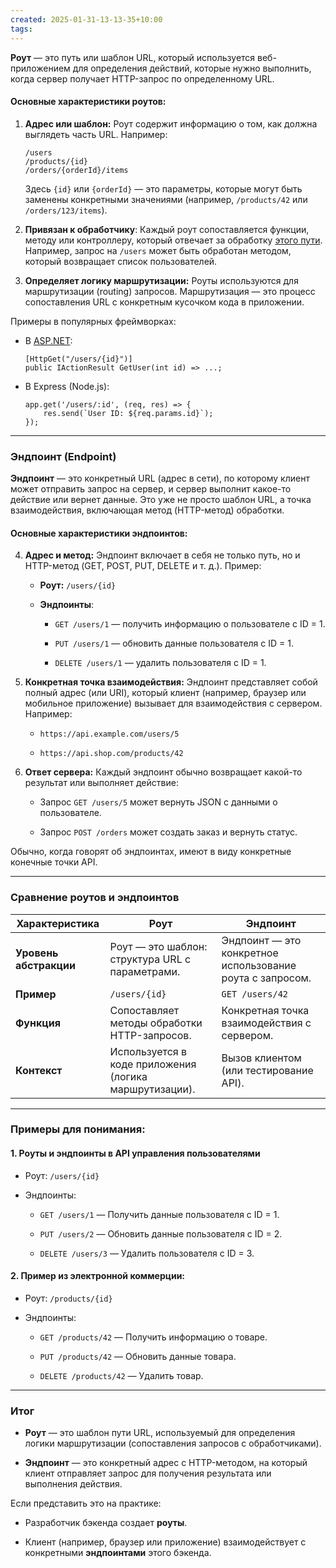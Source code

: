 ```yaml
---
created: 2025-01-31-13-13-35+10:00
tags:
---
```

**Роут** — это путь или шаблон URL, который используется веб-приложением для определения действий, которые нужно выполнить, когда сервер получает HTTP-запрос по определенному URL.

#### Основные характеристики роутов:

1. **Адрес или шаблон:** Роут содержит информацию о том, как должна выглядеть часть URL. Например:
    
    ```
    /users
    /products/{id}
    /orders/{orderId}/items
    ```
    
    Здесь `{id}` или `{orderId}` — это параметры, которые могут быть заменены конкретными значениями (например, `/products/42` или `/orders/123/items`).
    
2. **Привязан к обработчику**: Каждый роут сопоставляется функции, методу или контроллеру, который отвечает за обработку [этого пути](https://en.wikipedia.org/wiki/Route_\(computing\)). Например, запрос на `/users` может быть обработан методом, который возвращает список пользователей.
    
3. **Определяет логику маршрутизации:** Роуты используются для маршрутизации (routing) запросов. Маршрутизация — это процесс сопоставления URL с конкретным кусочком кода в приложении.
    

Примеры в популярных фреймворках:

- В [ASP.NET](http://ASP.NET):
    
    ```
    [HttpGet("/users/{id}")]
    public IActionResult GetUser(int id) => ...;
    ```
    
- В Express (Node.js):
    
    ```
    app.get('/users/:id', (req, res) => {
        res.send(`User ID: ${req.params.id}`);
    });
    ```
    

---

### **Эндпоинт (Endpoint)**

**Эндпоинт** — это конкретный URL (адрес в сети), по которому клиент может отправить запрос на сервер, и сервер выполнит какое-то действие или вернет данные. Это уже не просто шаблон URL, а точка взаимодействия, включающая метод (HTTP-метод) обработки.

#### Основные характеристики эндпоинтов:

4. **Адрес и метод:** Эндпоинт включает в себя не только путь, но и HTTP-метод (GET, POST, PUT, DELETE и т. д.). Пример:
    
    - **Роут:** `/users/{id}`
        
    - **Эндпоинты**:
        
        - `GET /users/1` — получить информацию о пользователе с ID = 1.
            
        - `PUT /users/1` — обновить данные пользователя с ID = 1.
            
        - `DELETE /users/1` — удалить пользователя с ID = 1.
            
5. **Конкретная точка взаимодействия:** Эндпоинт представляет собой полный адрес (или URI), который клиент (например, браузер или мобильное приложение) вызывает для взаимодействия с сервером. Например:
    
    - `https://api.example.com/users/5`
        
    - `https://api.shop.com/products/42`
        
6. **Ответ сервера:** Каждый эндпоинт обычно возвращает какой-то результат или выполняет действие:
    
    - Запрос `GET /users/5` может вернуть JSON с данными о пользователе.
        
    - Запрос `POST /orders` может создать заказ и вернуть статус.
        

Обычно, когда говорят об эндпоинтах, имеют в виду конкретные конечные точки API.

---

### **Сравнение роутов и эндпоинтов**

|**Характеристика**|**Роут**|**Эндпоинт**|
|---|---|---|
|**Уровень абстракции**|Роут — это шаблон: структура URL с параметрами.|Эндпоинт — это конкретное использование роута с запросом.|
|**Пример**|`/users/{id}`|`GET /users/42`|
|**Функция**|Сопоставляет методы обработки HTTP-запросов.|Конкретная точка взаимодействия с сервером.|
|**Контекст**|Используется в коде приложения (логика маршрутизации).|Вызов клиентом (или тестирование API).|

---

### Примеры для понимания:

#### 1. **Роуты и эндпоинты в API управления пользователями**

- Роут: `/users/{id}`
    
- Эндпоинты:
    
    - `GET /users/1` — Получить данные пользователя с ID = 1.
        
    - `PUT /users/2` — Обновить данные пользователя с ID = 2.
        
    - `DELETE /users/3` — Удалить пользователя с ID = 3.
        

#### 2. **Пример из электронной коммерции:**

- Роут: `/products/{id}`
    
- Эндпоинты:
    
    - `GET /products/42` — Получить информацию о товаре.
        
    - `PUT /products/42` — Обновить данные товара.
        
    - `DELETE /products/42` — Удалить товар.
        

---

### Итог

- **Роут** — это шаблон пути URL, используемый для определения логики маршрутизации (сопоставления запросов с обработчиками).
    
- **Эндпоинт** — это конкретный адрес с HTTP-методом, на который клиент отправляет запрос для получения результата или выполнения действия.
    

Если представить это на практике:

- Разработчик бэкенда создает **роуты**.
    
- Клиент (например, браузер или приложение) взаимодействует с конкретными **эндпоинтами** этого бэкенда.